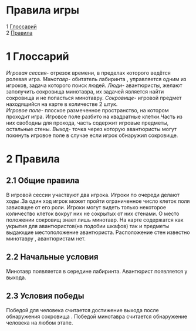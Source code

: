 ﻿


# Правила игры

1 [Глоссарий](#glossary)  
2 [Правила](#rules)  

<a name="glossary"/>

# 1 Глоссарий
*Игровая сессия*- отрезок времени, в пределах которого ведётся ролевая игра.
*Минотавр*- обитатель лабиринта , управляется одним из игроков, задача которого поиск людей.
*Люди*- авантюристы, желают заполучить сокровища минотавра, их задачей является найти сокровища и не попасться минотавру.
*Сокровище*- игровой предмет находящийся на карте в количестве 2 штук.  
*Игровое поле*- плоское размеченное пространство, на котором проходит игра. Игровое поле разбито на квадратные клетки.Часть из них свободны для прохода, часть содержит игровые предметы, остальные стены.
*Выход*- точка через которую авантюристы могут покинуть игровое поле в случае если игрок обнаружил сокровище.
<a name="rules"/>

# 2 Правила
## 2.1 Общие правила
 В игровой сессии участвуют два игрока. Игроки по очереди делают ходы .За один ход игрок может пройти ограниченное число клеток поля зависящее от его роли. Игроки могут видеть только некоторое количество клеток вокруг них не сокрытых от них стенами. О место положении сокровищ знает лишь минотавр. На карте содержатся как укрытия для авантюристов(на подобии шкафов) так и предметы выдающие местоположение авантюриста. Расположение стен известно минотавру , авантюристам нет.
## 2.2 Начальные условия
Минотавр появляется в середине лабиринта.
Авантюрист появляется у выхода.
## 2.3 Условия победы
Победой для человека считается достижение выхода после обнаружения сокровища .
Победой минотавра считается обнаружение человека на любом этапе.

